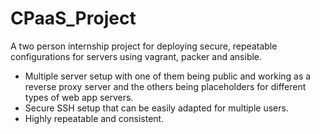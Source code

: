# CPaaS_Project

A two person internship project for deploying secure, repeatable configurations for servers using vagrant, packer and ansible.

* Multiple server setup with one of them being public and working as a reverse proxy server and the others being placeholders for different types of web app servers.
* Secure SSH setup that can be easily adapted for multiple users.
* Highly repeatable and consistent.
